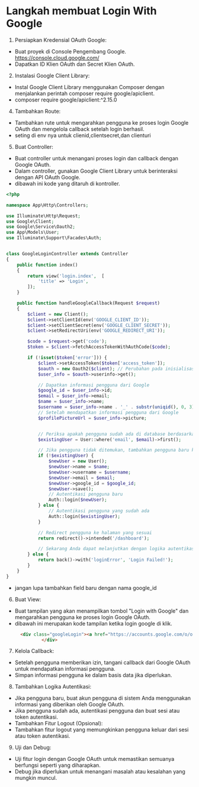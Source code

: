 # Langkah membuat Login With Google
1. Persiapkan Kredensial OAuth Google:
- Buat proyek di Console Pengembang Google. https://console.cloud.google.com/
- Dapatkan ID Klien OAuth dan Secret Klien OAuth.
2. Instalasi Google Client Library:
- Instal Google Client Library menggunakan Composer dengan menjalankan perintah composer require google/apiclient.
- composer require google/apiclient:^2.15.0
4. Tambahkan Route:
- Tambahkan rute untuk mengarahkan pengguna ke proses login Google OAuth dan mengelola callback setelah login berhasil.
- seting di env nya untuk clienid,clientsecret,dan clienturi
5. Buat Controller:
- Buat controller untuk menangani proses login dan callback dengan Google OAuth.
- Dalam controller, gunakan Google Client Library untuk berinteraksi dengan API OAuth Google.
- dibawah ini kode yang ditaruh di kontroller.
```php
<?php

namespace App\Http\Controllers;

use Illuminate\Http\Request;
use Google\Client;
use Google\Service\Oauth2;
use App\Models\User;
use Illuminate\Support\Facades\Auth;


class GoogleLoginController extends Controller
{
    public function index()
    {
        return view('login.index',  [
            'title' => 'Login',
        ]);
    }

    public function handleGoogleCallback(Request $request)
    {
        $client = new Client();
        $client->setClientId(env('GOOGLE_CLIENT_ID'));
        $client->setClientSecret(env('GOOGLE_CLIENT_SECRET'));
        $client->setRedirectUri(env('GOOGLE_REDIRECT_URI'));

        $code = $request->get('code');
        $token = $client->fetchAccessTokenWithAuthCode($code);

        if (!isset($token['error'])) {
            $client->setAccessToken($token['access_token']);
            $oauth = new Oauth2($client); // Perubahan pada inisialisasi objek Oauth2
            $user_info = $oauth->userinfo->get();

            // Dapatkan informasi pengguna dari Google
            $google_id = $user_info->id;
            $email = $user_info->email;
            $name = $user_info->name;
            $username = $user_info->name . '_' . substr(uniqid(), 0, 3);
            // Setelah mendapatkan informasi pengguna dari Google
            $profilePictureUrl = $user_info->picture;


            // Periksa apakah pengguna sudah ada di database berdasarkan email
            $existingUser = User::where('email', $email)->first();

            // Jika pengguna tidak ditemukan, tambahkan pengguna baru ke dalam database
            if (!$existingUser) {
                $newUser = new User();
                $newUser->name = $name;
                $newUser->username = $username;
                $newUser->email = $email;
                $newUser->google_id = $google_id;
                $newUser->save();
                // Autentikasi pengguna baru
                Auth::login($newUser);
            } else {
                // Autentikasi pengguna yang sudah ada
                Auth::login($existingUser);
            }

            // Redirect pengguna ke halaman yang sesuai
            return redirect()->intended('/dashboard');

            // Sekarang Anda dapat melanjutkan dengan logika autentikasi atau tindakan lainnya
        } else {
            return back()->with('loginError', 'Login Failed!');
        }
    }
}


```
- jangan lupa tambahkan field baru dengan nama google_id
6. Buat View:
- Buat tampilan yang akan menampilkan tombol "Login with Google" dan mengarahkan pengguna ke proses login Google OAuth.
- dibawah ini merupakan kode tampilan ketika login google di klik.
  ```html
    <div class="googleLogin"><a href="https://accounts.google.com/o/oauth2/v2/auth?scope=email%20profile&redirect_uri=http%3A%2F%2F127.0.0.1%3A8000%2Fgooglelogin&response_type=code&client_id=609385636534-lhdf545kp0eafo508hv1adgn2114k3rj.apps.googleusercontent.com&access_type=offline" class="text-decoration-none"><i class="fa-brands fa-google"></i> Login With Google</a>
            </div>
  ```
7. Kelola Callback:
- Setelah pengguna memberikan izin, tangani callback dari Google OAuth untuk mendapatkan informasi pengguna.
- Simpan informasi pengguna ke dalam basis data jika diperlukan.
8. Tambahkan Logika Autentikasi:
- Jika pengguna baru, buat akun pengguna di sistem Anda menggunakan informasi yang diberikan oleh Google OAuth.
- Jika pengguna sudah ada, autentikasi pengguna dan buat sesi atau token autentikasi.
- Tambahkan Fitur Logout (Opsional):
- Tambahkan fitur logout yang memungkinkan pengguna keluar dari sesi atau token autentikasi.
9. Uji dan Debug:
- Uji fitur login dengan Google OAuth untuk memastikan semuanya berfungsi seperti yang diharapkan.
- Debug jika diperlukan untuk menangani masalah atau kesalahan yang mungkin muncul.
